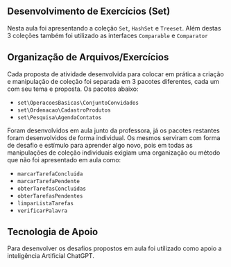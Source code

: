 ## Desenvolvimento de Exercícios (Set)
Nesta aula foi apresentando a coleção `Set`, `HashSet` e `Treeset`. Além destas 3 coleções também foi utilizado as interfaces `Comparable` e `Comparator`

## Organização de Arquivos/Exercícios

Cada proposta de atividade desenvolvida para colocar em prática a criação e manipulação de coleção foi separada em 3 pacotes diferentes, cada um com seu tema e proposta. Os pacotes abaixo:

- `set\OperacoesBasicas\ConjuntoConvidados`
- `set\Ordenacao\CadastroProdutos`
- `set\Pesquisa\AgendaContatos` 

Foram desenvolvidos em aula junto da professora, já os pacotes restantes foram desenvolvidos de forma individual. Os mesmos serviram com forma de desafio e estímulo para aprender algo novo, pois em todas as manipulações de coleção individuais exigiam uma organização ou método que não foi apresentado em aula como:

- `marcarTarefaConcluida`
- `marcarTarefaPendente`
- `obterTarefasConcluidas`
- `obterTarefasPendentes`
- `limparListaTarefas`
- `verificarPalavra`

## Tecnologia de Apoio

Para desenvolver os desafios propostos em aula foi utilizado como apoio a inteligência Artificial ChatGPT.
